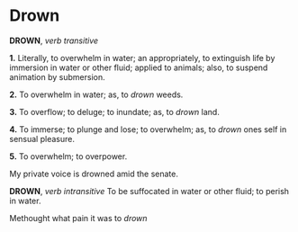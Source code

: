 # Drown

**DROWN**, _verb transitive_

**1.** Literally, to overwhelm in water; an appropriately, to extinguish life by immersion in water or other fluid; applied to animals; also, to suspend animation by submersion.

**2.** To overwhelm in water; as, to _drown_ weeds.

**3.** To overflow; to deluge; to inundate; as, to _drown_ land.

**4.** To immerse; to plunge and lose; to overwhelm; as, to _drown_ ones self in sensual pleasure.

**5.** To overwhelm; to overpower.

My private voice is drowned amid the senate.

**DROWN**, _verb intransitive_ To be suffocated in water or other fluid; to perish in water.

Methought what pain it was to _drown_